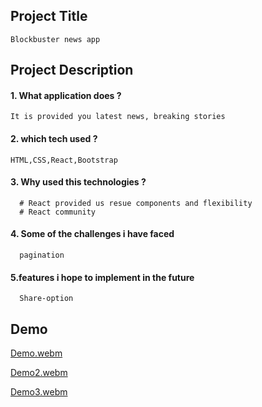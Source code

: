 
## Project Title
    Blockbuster news app
##  Project Description

#### 1. What application does ?
    It is provided you latest news, breaking stories 

#### 2. which tech used ? 
    HTML,CSS,React,Bootstrap
#### 3. Why used this technologies ?
      # React provided us resue components and flexibility
      # React community 
#### 4. Some of the challenges i have faced 
      pagination

#### 5.features i hope to implement in the future
      Share-option
## Demo
[Demo.webm](https://user-images.githubusercontent.com/47987656/179280869-cd0782da-bdb6-4c96-b6af-6212f4e6939c.webm)

[Demo2.webm](https://user-images.githubusercontent.com/47987656/179282104-bcb94711-addd-49df-ab4d-c910e898d655.webm)

[Demo3.webm](https://user-images.githubusercontent.com/47987656/179283012-f429eaa0-78c6-40cf-8361-91f0b6cbb076.webm)
